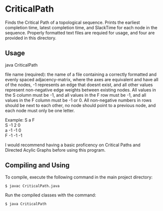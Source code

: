 # CriticalPath
Finds the Critical Path of a topological sequence. Prints the earliest completion time, latest completion time, and SlackTime for each node in the sequence. Properly formatted text files are requied for usage, and four are provided in this directory.

## Usage
java CriticalPath <file name>

file name (required): the name of a file containing a correctly formatted and evenly spaced
adjacency-matrix, where the axes are equivalent and have all of the nodes, -1 represents
an edge that doesnt exist, and all other values represent non-negative edge weights between
existing nodes. All values in the S column must be -1, and all values in the F row must be
-1, and all values in the F column must be -1 or 0. All non-negative numbers in rows should
be next to each other, no node should point to a previous node,
and each node must only be one letter.

Example:
   S  a  F<br />
S -1  2  0<br />
a -1 -1  0<br />
F -1 -1 -1<br />
  
I would recommend having a basic proficency on Critical Paths and Directed Acylic Graphs before using this program.

## Compiling and Using
To compile, execute the following command in the main project directory:
```
$ javac CriticalPath.java
```

Run the compiled classes with the command:
```
$ java CriticalPath
```
